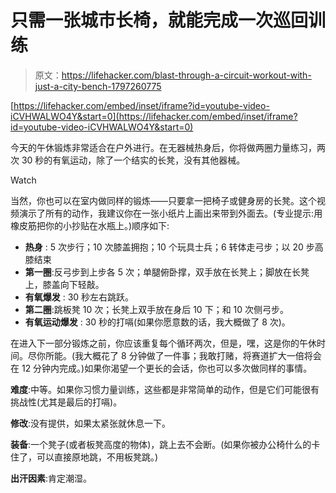 # 只需一张城市长椅，就能完成一次巡回训练

> 原文：<https://lifehacker.com/blast-through-a-circuit-workout-with-just-a-city-bench-1797260775>

 [https://lifehacker.com/embed/inset/iframe?id=youtube-video-iCVHWALWO4Y&start=0](https://lifehacker.com/embed/inset/iframe?id=youtube-video-iCVHWALWO4Y&start=0) 

今天的午休锻炼非常适合在户外进行。在无器械热身后，你将做两圈力量练习，两次 30 秒的有氧运动，除了一个结实的长凳，没有其他器械。

Watch

当然，你也可以在室内做同样的锻炼——只要拿一把椅子或健身房的长凳。这个视频演示了所有的动作，我建议你在一张小纸片上画出来带到外面去。(专业提示:用橡皮筋把你的小抄贴在水瓶上。)顺序如下:

*   **热身** : 5 次步行；10 次膝盖拥抱；10 个玩具士兵；6 转体走弓步；以 20 步高膝结束
*   **第一圈**:反弓步到上步各 5 次；单腿俯卧撑，双手放在长凳上；脚放在长凳上，膝盖向下轻敲。
*   **有氧爆发** : 30 秒左右跳跃。
*   **第二圈**:跳板凳 10 次；长凳上双手放在身后 10 下；和 10 次侧弓步。
*   **有氧运动爆发** : 30 秒的打嗝(如果你愿意数的话，我大概做了 8 次)。

在进入下一部分锻炼之前，你应该重复每个循环两次，但是，嘿，这是你的午休时间。尽你所能。(我大概花了 8 分钟做了一件事；我敢打赌，将赛道扩大一倍将会在 12 分钟内完成。)如果你渴望一个更长的会话，你也可以多次做同样的事情。

**难度**:中等。如果你习惯力量训练，这些都是非常简单的动作，但是它们可能很有挑战性(尤其是最后的打嗝)。

**修改**:没有提供，如果太紧张就休息一下。

**装备**:一个凳子(或者板凳高度的物体)，跳上去不会断。(如果你被办公椅什么的卡住了，可以直接原地跳，不用板凳跳。)

**出汗因素**:肯定潮湿。